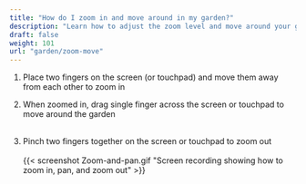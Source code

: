 ```yaml
---
title: "How do I zoom in and move around in my garden?"
description: "Learn how to adjust the zoom level and move around your garden"
draft: false
weight: 101
url: "garden/zoom-move"
---
```


1. Place two fingers on the screen (or touchpad) and move them away from each other to zoom in

2. When zoomed in, drag single finger across the screen or touchpad to move around the garden<br /><br />

3. Pinch two fingers together on the screen or touchpad to zoom out<br /><br />
{{< screenshot Zoom-and-pan.gif "Screen recording showing how to zoom in, pan, and zoom out" >}}
